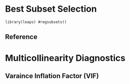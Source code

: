 # Best Subset Selection
```
library(leaps) #regsubsets()
```
## Reference


# Multicollinearity Diagnostics

## Varaince Inflation Factor (VIF)



 
